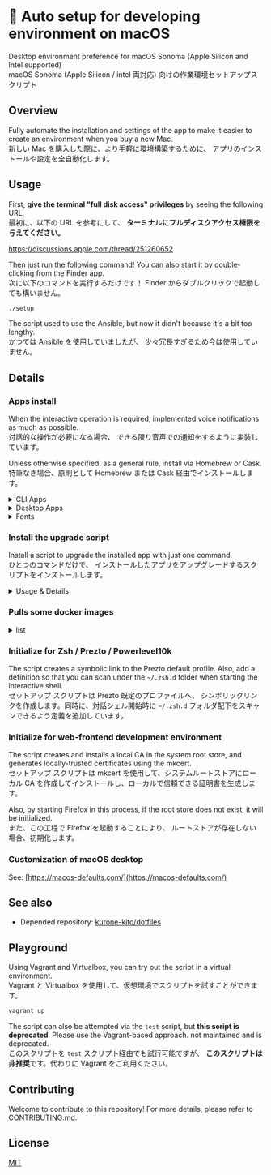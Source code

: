 # 🍎 Auto setup for developing environment on macOS

Desktop environment preference for macOS Sonoma
(Apple Silicon and Intel supported)  
macOS Sonoma (Apple Silicon / intel 両対応)
向けの作業環境セットアップスクリプト

## Overview

Fully automate the installation and settings of the app to make it easier
to create an environment when you buy a new Mac.  
新しい Mac を購入した際に、より手軽に環境構築するために、
アプリのインストールや設定を全自動化します。

## Usage

First, **give the terminal "full disk access" privileges** by seeing the
following URL.  
最初に、以下の URL を参考にして、
**ターミナルにフルディスクアクセス権限を与えてください。**

<https://discussions.apple.com/thread/251260652>

Then just run the following command! You can also start it by
double-clicking from the Finder app.  
次に以下のコマンドを実行するだけです！
Finder からダブルクリックで起動しても構いません。

```sh
./setup
```

The script used to use the Ansible, but now it didn't because it's a bit
too lengthy.  
かつては Ansible を使用していましたが、
少々冗長すぎるため今は使用していません。

## Details

### Apps install

When the interactive operation is required, implemented voice notifications
as much as possible.  
対話的な操作が必要になる場合、
できる限り音声での通知をするように実装しています。

Unless otherwise specified, as a general rule, install via Homebrew or Cask.  
特筆なき場合、原則として Homebrew または Cask 経由でインストールします。

<details><summary>CLI Apps</summary>

|  note   | description                                                                         |
| :-----: | :---------------------------------------------------------------------------------- |
| **`!`** | **DEPENDENCIES**: Removing this app may cause this setup to stop working correctly. |
|  `-A`   | without Apple Silicon Processor                                                     |

#### Benchmark

- [cloc](https://github.com/AlDanial/cloc)
- [fastfetch](https://github.com/fastfetch-cli/fastfetch)

#### Configuration tools

- [chezmoi](https://www.chezmoi.io/)

#### Convert tools for Media binary

- [AtomicParsley](http://atomicparsley.sourceforge.net/)
- [FFmpeg](https://www.ffmpeg.org/)
- [ImageMagick](https://imagemagick.org/index.php)
- [libvips](https://libvips.github.io/libvips/)

#### Convert tools for Texts

- [groff](https://www.gnu.org/software/groff/)
- [jq](https://stedolan.github.io/jq/)
- [nkf](https://osdn.net/projects/nkf/)

#### Database

- [MySQL](https://www.mysql.com/)
- [SQLite](https://www.sqlite.org/)

#### Development

- [ANTLR](https://www.antlr.org/)
- [asdf](http://asdf-vm.com/)
  - plugin: [asdf-dotnet](https://github.com/hensou/asdf-dotnet)
    - [.NET](https://dotnet.microsoft.com/) (via asdf-dotnet)
      - v8.0
      - v9.0
  - plugin: [asdf-nodejs](https://github.com/asdf-vm/asdf-nodejs) (via asdf)
    - [Node.js](https://nodejs.org/) (via asdf-nodejs)
      - v20 LTS Iron
      - v22 LTS Jod
      - v24
  - plugin: [asdf-python](https://github.com/danhper/asdf-python) (via asdf)
- [CMake](https://cmake.org)
- **`!`** Command Line Tools for Xcode (via xcode-select CLI)
- **`!`** [gawk: GNU awk utility](https://www.gnu.org/software/gawk/)
- **`!`** [GCC: the GNU Compiler Collection](https://gcc.gnu.org)
- [Microsoft .NET SDK](https://dotnet.microsoft.com/)
- [lv2: LADSPA v2](https://lv2plug.in/)
- `(-A)` [Mono](https://www.mono-project.com/)
- [Python](https://www.python.org)
  - v2
  - v3
- **`!`** [Rust](https://www.rust-lang.org/)
- [shellcheck](https://www.shellcheck.net)
- [vrc-get](https://vrc-get.anatawa12.com/)

#### Documentation

- [mdp](https://github.com/visit1985/mdp)
- [pandoc](https://pandoc.org/)
- [wkhtmltopdf](https://wkhtmltopdf.org/)

#### Files management

- [bat](https://github.com/sharkdp/bat)
- [broot](https://dystroy.org/broot/)
- [fzf](https://github.com/junegunn/fzf)
- [myside](https://github.com/mosen/mysides)
- [p7zip](https://sourceforge.net/projects/p7zip/)
- [rename](http://plasmasturm.org/code/rename/)
- [rsync](https://rsync.samba.org/)

#### Packages manager

- [Homebrew](https://brew.sh/) (directly install)
- **`!`** [mas-cli](https://github.com/mas-cli/mas)
- [SteamCMD](https://developer.valvesoftware.com/wiki/SteamCMD)
- [Whalebrew](https://github.com/whalebrew/whalebrew)

#### Runtime

- [AdoptOpenJDK](https://adoptopenjdk.net/)
- [Apple Rosetta 2](https://support.apple.com/HT211861)
  via Apple Software Update

#### Testing

- [Microsoft PICT](https://jaccz.github.io/pairwise/)
- [mkcert](https://mkcert.dev/)
- [Mozilla Network Security Services](https://developer.mozilla.org/en/docs/Mozilla/Projects/NSS)
- [ngrok](https://ngrok.com/)

#### Version control system

- [Apache Subversion](https://subversion.apache.org/)
- [Gist](http://defunkt.io/gist/)
- **`!`** [Git](https://git-scm.com/)
  - **`!`** [Git Large File Storage](https://git-lfs.github.com/)
  - [git-delta: A viewer for git and diff output](https://github.com/dandavison/delta)
  - [git-vrc](https://github.com/anatawa12/git-vrc) (via cargo)
- [GitHub CLI](https://cli.github.com/)

#### Remote

- [awscli](https://aws.amazon.com/cli/)
- [aws-nuke](https://github.com/rebuy-de/aws-nuke)
- [AWS SAM CLI](https://aws.amazon.com/serverless/sam/)
- **`!`** [curl](https://curl.se)
- **`!`** [GNU wget](https://www.gnu.org/software/wget/)
- [minicom](https://salsa.debian.org/minicom-team/minicom)
- [Mosh](https://mosh.org)
- [nmap](https://nmap.org/)
- [OpenVPN](https://openvpn.net/)
- [inetutils: GNU network utilities](https://www.gnu.org/software/inetutils/)
- [Tor](https://www.torproject.org/)

#### Shell

- [bats-core](https://bats-core.readthedocs.io/)
- [lporg](https://github.com/blacktop/lporg)
- [Microsoft PowerShell](https://microsoft.com/PowerShell)
- [Prezto](https://github.com/sorin-ionescu/prezto) (via Git)
  - [Powerlevel10k](https://github.com/romkatv/powerlevel10k) (via Prezto)
- [The Fuck](https://github.com/nvbn/thefuck)
- [tmux](https://github.com/tmux/tmux)
- **`!`** [zsh-completions](https://github.com/zsh-users/zsh-completions)

#### Signature

- **`!`** [GnuPG: The GNU Privacy Guard](https://gnupg.org/)
- **`!`** [PINEntry for Mac](https://github.com/GPGTools/pinentry)
- **`!`** [Unbound](https://www.nlnetlabs.nl/projects/unbound/)

#### System

- **`!`** [Coreutils: GNU Core Utilities](https://www.gnu.org/software/coreutils/coreutils.html)
- [gotop](https://github.com/xxxserxxx/gotop)
- [htop](https://htop.dev)
- [Mackup](https://github.com/lra/mackup)
- **`!`** [Proctools: pgrep, pkill and pfind for Darwin](http://proctools.sourceforge.net/)

#### Text Browsing

- [cheat](https://github.com/cheat/cheat)
- [links](http://links.twibright.com/)
- [tldr pages](https://tldr.sh)

#### Text editors

- [GNU Nano](https://www.nano-editor.org)
- [Neovim](https://neovim.io/)
- [Vim](https://www.vim.org/)

#### Virtualizations

- [act](https://github.com/nektos/act)
- [Parallels Virtualization SDK](https://www.parallels.com/products/desktop/download/)
- [Vagrant](https://www.vagrantup.com/)
  - plugins (via Vagrant)
    - `(-A)` [vagrant-disksize](https://github.com/sprotheroe/vagrant-disksize)
    - [Vagrant Parallels Provider](https://parallels.github.io/vagrant-parallels/)
    - [Vagrant Reload Provisioner](https://github.com/aidanns/vagrant-reload)
    - `(-A)` [vagrant-vbguest](https://github.com/dotless-de/vagrant-vbguest)

#### Others

- [gti](https://r-wos.org/hacks/gti)
- [Nyancat CLI](http://nyancat.dakko.us/)
- [sl](https://github.com/mtoyoda/sl)

</details>

<details><summary>Desktop Apps</summary>

Apps that exist in the Mac App Store are temporarily not installed by this
script. It's because the installation is unstable and very slow.  
Mac App Store からインストール可能なアプリは、
このスクリプトでは暫定的にインストールしないようにしています。
インストールが不安定かつ非常に低速となるためです。

|  note   | description                                                                         |
| :-----: | :---------------------------------------------------------------------------------- |
| **`!`** | **DEPENDENCIES**: Removing this app may cause this setup to stop working correctly. |
|  `-A`   | without Apple Silicon Processor                                                     |

#### 3D Modeling

- [Blender](https://www.blender.org/)
- [FreeCAD](https://www.freecadweb.org/)
- [UltiMaker Cura](https://ultimaker.com/software/ultimaker-cura)

#### Audios, Videos, and Broadcasting

- [Aegisub](https://aegisub.org/)
- [Amazon Prime Video](https://www.primevideo.com/) (via Mac App Store)
- [Apple GarageBand](https://www.apple.com/mac/garageband/)
  (via Mac App Store)
- [Apple iMovie](https://www.apple.com/imovie/) (via Mac App Store)
- [Apple Logic Pro](https://www.apple.com/logic-pro/)
  (via Mac App Store)
- [iZotope Product Portal](https://www.izotope.com/)
- [OBS Studio](https://obsproject.com/)
- [Restream Chat](https://restream.io/chat/)
- [Rogue Amoeba Audio Hijack](https://rogueamoeba.com/audiohijack/)
- [Rogue Amoeba Loopback](https://rogueamoeba.com/loopback/)
- [Voicepeak](https://www.ah-soft.com/voice/)

#### Authentication

- `(-A)` [Keybase](https://keybase.io/)

#### Benchmark

- [Blackmagic Disk Speed Test](https://apps.apple.com/app/blackmagic-disk-speed-test/id425264550)
  (via Mac App Store)
- [Sensei](https://cindori.com/sensei)
- [MAXON Cinebench](https://www.maxon.net/ja/cinebench) (via Mac App Store)

#### Cloud storages

- [Adobe Creative Cloud](https://www.adobe.com/creativecloud.html)
- [Microsoft OneDrive](https://www.microsoft.com/microsoft-365/onedrive)
- [OmniPresence](https://www.omnigroup.com/more)

#### Development

- [ALCOM](https://vrc-get.anatawa12.com/alcom/)
- [Android Studio](https://developer.android.com/studio)
- [Apple Developer](https://apps.apple.com/us/app/apple-developer/id640199958)
  (via Mac App Store)
- **`!`** [Apple Xcode](https://developer.apple.com/xcode/) (via Mac App Store)
- [Apple TestFlight](https://testflight.apple.com/) (via Mac App Store)
- [Figma](https://www.figma.com/downloads/)
- [React Native Debugger](https://github.com/jhen0409/react-native-debugger)
- [Unity Hub](https://unity3d.com/)
  - Unity version 2019.4.31f1 (via Unity Hub)
  - Unity version 2022.3.6f1 (via Unity Hub)
  - with the common modules
    - Module: Android Build Support
    - Module: Windows Build Support (Mono)
    - Module: Documentation
    - Module: Language Pack (Japanese)

#### Devices

- [scrcpy](https://github.com/Genymobile/scrcpy)
- [Canon Satera MF Printer driver](https://cweb.canon.jp/satera/mfp/)
- `(-A)` [Haptic Touch Bar](https://www.haptictouchbar.com)
  (Troublesome to determine whether or not the TouchBar is present)
- [Karabiner-Elements](https://karabiner-elements.pqrs.org)
- [logicool G Hub](https://gaming.logicool.co.jp/innovation/g-hub.html)
- [X-Mirage](https://www.x-mirage.jp/)

#### Documents and Office apps

- [Amazon Kindle](https://www.amazon.com/kindle) (via Mac App Store)
- [ChatGPT](https://chatgpt.com/)
- [Claude Desktop](https://claude.ai/)
- [Manta](https://getmanta.app/) (via Mac App Store)
- [Apple Keynote](https://www.apple.com/keynote/) (via Mac App Store)
- [Apple Numbers](https://www.apple.com/numbers/) (via Mac App Store)
- [Apple Pages](https://www.apple.com/pages/) (via Mac App Store)
- [Microsoft Excel](https://www.microsoft.com/microsoft-365/excel)
  (via Mac App Store)
- [Microsoft OneNote](https://www.microsoft.com/microsoft-365/onenote)
  (via Mac App Store)
- [Microsoft PowerPoint](https://www.microsoft.com/microsoft-365/powerpoint)
  (via Mac App Store)
- [Microsoft Word](https://www.microsoft.com/microsoft-365/word)
  (via Mac App Store)

#### Games

- [Human Resource Machine](http://tomorrowcorporation.com/humanresourcemachine)
  (via Mac App Store)
- [Minecraft Java Edition](https://www.minecraft.net/)
- [Steam](https://store.steampowered.com/)

#### Memos and Tasks

- [Grammarly](https://www.grammarly.com/) (via Mac App Store)
- [Microsoft To Do](https://todo.microsoft.com/) (via Mac App Store)
- [Notion](https://www.notion.so/)
- [OmniFocus](https://www.omnigroup.com/omnifocus/) (via Mac App Store)

#### Messaging and Socials

- [Discord](https://discord.com/)
- [Facebook Messenger](https://www.messenger.com/) (via Mac App Store)
- [LINE](https://line.me/) (via Mac App Store)
- [Microsoft Skype](https://www.skype.com/)
- [Microsoft Teams](https://www.microsoft.com/ja-jp/microsoft-teams/group-chat-software)
- [Slack](https://slack.com/) (via Mac App Store)
- [Zoom](https://zoom.us/)

#### Remote

- [Amazon Workspaces](https://clients.amazonworkspaces.com/)
- [Apple Remote Desktop](http://www.apple.com/remotedesktop/) (via Mac App Store)
- [Microsoft Remote Desktop](https://apps.apple.com/app/microsoft-remote-desktop/id1295203466)
  (via Mac App Store)
- [OpenVPN Connect](https://openvpn.net/client-connect-vpn-for-mac-os/)
- [Real VNC Viewer](https://www.realvnc.com/connect/download/viewer/)
- [SwitchHosts](https://switchhosts.vercel.app)
- [TeamViewer](https://www.teamviewer.com/)
- [Wireshark](https://www.wireshark.org/)

#### Terminal

- [term](https://github.com/liyanage/macosx-shell-scripts/blob/master/term)
- [terminal-notifier](https://github.com/julienXX/terminal-notifier)

#### Text editors

- [Cursor](https://www.cursor.so/)
- [Sublime Text](https://www.sublimetext.com/)
- [Visual Studio Code](https://code.visualstudio.com/)

#### Virtualizations

- [DOSBox-X](https://dosbox-x.com)
- [Docker Desktop](https://www.docker.com/products/docker-desktop)
- [Parallels Desktop](https://www.parallels.com/) (via Mac App Store)
- `(-A)` [Oracle VM Virtualbox + Extension Pack](https://www.virtualbox.org/)

#### Web browsers

- [Google Chrome](https://www.google.com/chrome/)
- `(-A)` [Chromium](https://www.chromium.org/Home)
- [Insomnia](https://insomnia.rest/)
- [Mozilla Firefox](https://www.mozilla.org/firefox/)
- [Tor Browser](https://www.torproject.org/projects/torbrowser.html)
- Some extensions for Apple Safari (via Mac App Store)
  - [Grammarly for Safari](https://apps.apple.com/app/grammarly-for-safari/id1462114288)

</details>

<details><summary>Fonts</summary>

|  note   | description                                                                         |
| :-----: | :---------------------------------------------------------------------------------- |
| **`!`** | **DEPENDENCIES**: Removing this app may cause this setup to stop working correctly. |

- [Dosis](https://fonts.google.com/specimen/Dosis)
- [Exo 2](https://fonts.google.com/specimen/Exo+2)
- **`!`** [白源: HackGen Nerd](https://github.com/yuru7/HackGen)
- [IBM Plex](https://www.ibm.com/plex/)
- [Lato](https://fonts.google.com/specimen/Lato)
- **`!`** [Meslo LG](https://github.com/andreberg/Meslo-Font)

</details>

### Install the upgrade script

Install a script to upgrade the installed app with just one command.  
ひとつのコマンドだけで、
インストールしたアプリをアップグレードするスクリプトをインストールします。

<details><summary>Usage & Details</summary>

```sh
~/bin/update
```

- Upgrade the apps installed via the Homebrew
- Upgrade the plugins of Vagrant
- Upgrade the Docker images
- Upgrade the Prezto
- Upgrade the asdf (.NET, Node.js, and Python)

</details>

### Pulls some docker images

<details><summary>list</summary>

| Image                         | Tag                                                                                      |
| :---------------------------- | :--------------------------------------------------------------------------------------- |
| `hello-world`                 | _`latest`_                                                                               |
| `alpine`                      | _`latest`_                                                                               |
| `busybox`                     | _`latest`_                                                                               |
| `debian`                      | _`latest`_                                                                               |
| `ubuntu`                      | _`latest`_                                                                               |
| `docker`                      | `dind`, `git`, _`latest`_                                                                |
| `node`                        | `20`, `20-alpine`, `20-slim`, `22`, `22-alpine`, `22-slim`, `24`, `24-alpine`, `24-slim` |
| `ghcr.io/catthehacker/ubuntu` | `act-22.04`, `act-latest`, ~~`ubuntu:full-20.04`~~, ~~`ubuntu:full-latest`~~             |

</details>

### Initialize for Zsh / Prezto / Powerlevel10k

The script creates a symbolic link to the Prezto default profile.
Also, add a definition so that you can scan under the `~/.zsh.d` folder
when starting the interactive shell.  
セットアップ スクリプトは Prezto 既定のプロファイルへ、
シンボリックリンクを作成します。同時に、対話シェル開始時に `~/.zsh.d`
フォルダ配下をスキャンできるよう定義を追加しています。

### Initialize for web-frontend development environment

The script creates and installs a local CA in the system root store,
and generates locally-trusted certificates using the mkcert.  
セットアップ スクリプトは mkcert を使用して、システムルートストアにローカル
CA を作成してインストールし、ローカルで信頼できる証明書を生成します。

Also, by starting Firefox in this process, if the root store does not exist,
it will be initialized.  
また、この工程で Firefox を起動することにより、
ルートストアが存在しない場合、初期化します。

### Customization of macOS desktop

See: [https://macos-defaults.com/](https://macos-defaults.com/)

## See also

- Depended repository: [kurone-kito/dotfiles](https://github.com/kurone-kito/dotfiles)

## Playground

Using Vagrant and Virtualbox, you can try out the script in a virtual
environment.  
Vagrant と Virtualbox を使用して、仮想環境でスクリプトを試すことができます。

```sh
vagrant up
```

The script can also be attempted via the `test` script, but
**this script is deprecated**. Please use the Vagrant-based approach.
not maintained and is deprecated.  
このスクリプトを `test` スクリプト経由でも試行可能ですが、
**このスクリプトは非推奨**です。代わりに Vagrant をご利用ください。

## Contributing

Welcome to contribute to this repository! For more details,
please refer to [CONTRIBUTING.md](.github/CONTRIBUTING.md).

## License

[MIT](./LICENSE)
